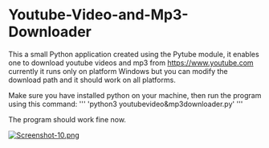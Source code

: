 # Youtube-Video-and-Mp3-Downloader

 This a small Python application created using the Pytube module, it enables one to download youtube videos and mp3 from https://www.youtube.com currently it runs only on platform Windows but you can modify the download path and it should work on all platforms.

 Make sure you have installed python on your machine, then run the program using this command:
'''
  'python3 youtubevideo&mp3downloader.py'
'''
  
 The program should work fine now.
 
 
[![Screenshot-10.png](https://i.postimg.cc/8kqv9ySd/Screenshot-10.png)](https://postimg.cc/F1V1JV11)
